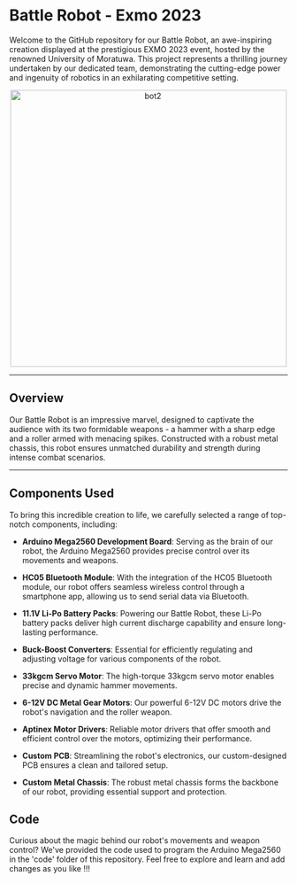# Battle Robot - Exmo 2023

Welcome to the GitHub repository for our Battle Robot, an awe-inspiring creation displayed at the prestigious EXMO 2023 event, hosted by the renowned University of Moratuwa. This project represents a thrilling journey undertaken by our dedicated team, demonstrating the cutting-edge power and ingenuity of robotics in an exhilarating competitive setting.

<p align="center">
  <img src="https://github.com/dojitha-mirihagalla/EXMO---Battle-Bot-/assets/126095827/84631239-3143-4c49-8ef4-07083d7dd7a6" width="500" alt="bot2">
</p>


---
## Overview

Our Battle Robot is an impressive marvel, designed to captivate the audience with its two formidable weapons - a hammer with a sharp edge and a roller armed with menacing spikes. Constructed with a robust metal chassis, this robot ensures unmatched durability and strength during intense combat scenarios.

---
## Components Used

To bring this incredible creation to life, we carefully selected a range of top-notch components, including:

- **Arduino Mega2560 Development Board**: Serving as the brain of our robot, the Arduino Mega2560 provides precise control over its movements and weapons.

- **HC05 Bluetooth Module**: With the integration of the HC05 Bluetooth module, our robot offers seamless wireless control through a smartphone app, allowing us to send serial data via Bluetooth.

- **11.1V Li-Po Battery Packs**: Powering our Battle Robot, these Li-Po battery packs deliver high current discharge capability and ensure long-lasting performance.

- **Buck-Boost Converters**: Essential for efficiently regulating and adjusting voltage for various components of the robot.

- **33kgcm Servo Motor**: The high-torque 33kgcm servo motor enables precise and dynamic hammer movements.

- **6-12V DC Metal Gear Motors**: Our powerful 6-12V DC motors drive the robot's navigation and the roller weapon.

- **Aptinex Motor Drivers**: Reliable motor drivers that offer smooth and efficient control over the motors, optimizing their performance.

- **Custom PCB**: Streamlining the robot's electronics, our custom-designed PCB ensures a clean and tailored setup.

- **Custom Metal Chassis**: The robust metal chassis forms the backbone of our robot, providing essential support and protection.

## Code

Curious about the magic behind our robot's movements and weapon control? We've provided the code used to program the Arduino Mega2560 in the 'code' folder of this repository. Feel free to explore and learn and add changes as you like !!!


